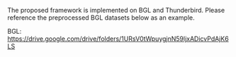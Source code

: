 The proposed framework is implemented on BGL and Thunderbird. Please reference the preprocessed BGL datasets below as an example.

BGL: https://drive.google.com/drive/folders/1URsV0tWpuygjnN59ljxADicvPdAjK6LS
